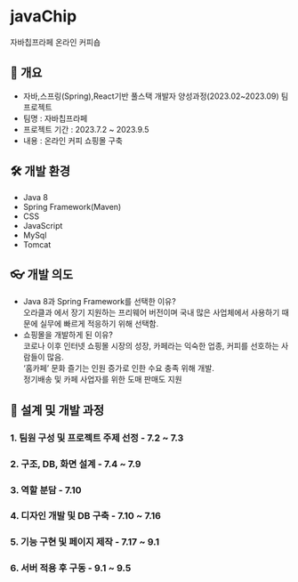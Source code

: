 # javaChip
자바칩프라페 온라인 커피숍

## 📑 개요
 + 자바,스프링(Spring),React기반 풀스택 개발자 양성과정(2023.02~2023.09) 팀 프로젝트<br>
 + 팀명 : 자바칩프라페<br>
 + 프로젝트 기간 : 2023.7.2 ~ 2023.9.5<br>
 + 내용 : 온라인 커피 쇼핑몰 구축<br>

## 🛠 개발 환경
 + Java 8
 + Spring Framework(Maven)
 + CSS
 + JavaScript
 + MySql
 + Tomcat

## 👓 개발 의도
- Java 8과 Spring Framework를 선택한 이유?<br>
오라클과 에서 장기 지원하는 프리웨어 버전이며 국내 많은 사업체에서 사용하기 때문에 실무에 빠르게 적응하기 위해 선택함.<br>
- 쇼핑몰을 개발하게 된 이유?<br>
코로나 이후 인터넷 쇼핑몰 시장의 성장, 카페라는 익숙한 업종, 커피를 선호하는 사람들이 많음.<br>
‘홈카페’ 문화 즐기는 인원 증가로 인한 수요 충족 위해 개발.<br>
정기배송 및 카페 사업자를 위한 도매 판매도 지원<br>

## 📅 설계 및 개발 과정
### 1. 팀원 구성 및 프로젝트 주제 선정 - 7.2 ~ 7.3

### 2. 구조, DB, 화면 설계 - 7.4 ~ 7.9

### 3. 역할 분담 - 7.10

### 4. 디자인 개발 및 DB 구축 - 7.10 ~ 7.16

### 5. 기능 구현 및 페이지 제작 - 7.17 ~ 9.1

### 6. 서버 적용 후 구동 - 9.1 ~ 9.5
